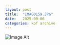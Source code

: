 ```yaml
---
layout:	post
title:	"IMAG0159.JPG"
date:	2025-09-06
categories:	kof archive
---
```


![Image Alt](https://k0f.github.io/assets/IMAG0159.JPG)